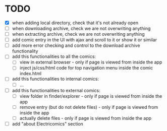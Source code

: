 # TODO

* [x] when adding local directory, check that it's not already open
* [ ] when downloading archive, check we are not overwriting anything
* [ ] when extracting archive, check we are not overwriting anything
* [ ] add comic entry in the UI with ajax and scroll to it or show it or similar
* [ ] add more error checking and control to the download archive functionality
* [ ] add this functionalities to all the comics:
  * [ ] view in external browser - only if page is viewed from inside the app
  * [ ] inject js/css/html code for top navigation menu inside the comic index.html
* [ ] add this functionalities to internal comics:
  * [ ] ...
* [ ] add this functionalities to external comics:
  * [ ] view folder in finder/explorer - only if page is viewed from inside the app
  * [ ] remove entry (but do not delete files) - only if page is viewed from inside the app
  * [ ] actually delete files - only if page is viewed from inside the app
* [ ] add "about Electricomics" section